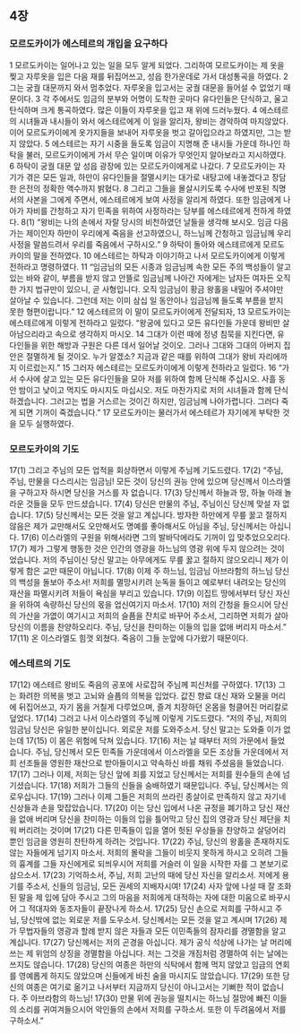 ## 4장
### 모르도카이가 에스테르의 개입을 요구하다
1 모르도카이는 일어나고 있는 일을 모두 알게 되었다. 그리하여 모르도카이는 제 옷을 찢고 자루옷을 입은 다음 재를 뒤집어쓰고, 성읍 한가운데로 가서 대성통곡을 하였다.
2 그는 궁궐 대문까지 와서 멈추었다. 자루옷을 입고서는 궁궐 대문을 들어설 수 없었기 때문이다.
3 각 주에서도 임금의 분부와 어명이 도착한 곳마다 유다인들은 단식하고, 울고 탄식하며 크게 통곡하였다. 많은 이들이 자루옷을 입고 재 위에 드러누웠다.
4 에스테르의 시녀들과 내시들이 와서 에스테르에게 이 일을 알리자, 왕비는 경악하여 마지않았다. 이어 모르도카이에게 옷가지들을 보내어 자루옷을 벗고 갈아입으라고 하였지만, 그는 받지 않았다.
5 에스테르는 자기 시중을 들도록 임금이 지명해 준 내시들 가운데 하나인 하탁을 불러, 모르도카이에게 가서 무슨 일이며 이유가 무엇인지 알아보라고 지시하였다.
6 하탁이 궁궐 대문 앞 성읍 광장에 있는 모르도카이에게로 나갔다.
7 모르도카이는 자기가 겪은 모든 일과, 하만이 유다인들을 절멸시키는 대가로 내탕고에 내놓겠다고 장담한 은전의 정확한 액수까지 밝혔다.
8 그리고 그들을 몰살시키도록 수사에 반포된 칙명서의 사본을 그에게 주면서, 에스테르에게 보여 사정을 알리게 하였다. 또한 임금에게 나아가 자비를 간청하고 자기 민족을 위하여 사정하라는 당부를 에스테르에게 전하게 하였다.
8(1) “왕비는 나의 손에서 자랄 당시의 비천하였던 날들을 생각해 보시오. 임금 다음가는 제이인자 하만이 우리에게 죽음을 선고하였으니, 하느님께 간청하고 임금님께 우리 사정을 말씀드려서 우리를 죽음에서 구하시오.”
9 하탁이 돌아와 에스테르에게 모르도카이의 말을 전하였다.
10 에스테르는 하탁과 이야기하고 나서 모르도카이에게 이렇게 전하라고 명령하였다.
11 “임금님의 모든 시종과 임금님께 속한 모든 주의 백성들이 알고 있는 바와 같이, 부름을 받지 않고 안뜰로 임금님께 나아간 자에게는 남자든 여자든 오직 한 가지 법규만이 있으니, 곧 사형입니다. 오직 임금님이 황금 왕홀을 내밀어 주셔야만 살아날 수 있습니다. 그런데 저는 이미 삼십 일 동안이나 임금님께 들도록 부름을 받지 못한 형편이랍니다.”
12 에스테르의 이 말이 모르도카이에게 전달되자,
13 모르도카이는 에스테르에게 이렇게 전하라고 일렀다. “왕궁에 있다고 모든 유다인들 가운데 왕비만 살아남으리라고 속으로 생각하지 마시오.
14 그대가 이런 때에 정녕 침묵을 지킨다면, 유다인들을 위한 해방과 구원은 다른 데서 일어날 것이오. 그러나 그대와 그대의 아버지 집안은 절멸하게 될 것이오. 누가 알겠소? 지금과 같은 때를 위하여 그대가 왕비 자리에까지 이르렀는지.”
15 그러자 에스테르는 모르도카이에게 이렇게 전하라고 일렀다.
16 “가서 수사에 살고 있는 모든 유다인들을 모아 저를 위하여 함께 단식해 주십시오. 사흘 동안 밤이고 낮이고 먹지도 마시지도 마십시오. 저도 마찬가지로 저의 시녀들과 함께 단식하겠습니다. 그러고는 법을 거스르는 것이긴 하지만, 임금님께 나아가렵니다. 그러다 죽게 되면 기꺼이 죽겠습니다.”
17 모르도카이는 물러가서 에스테르가 자기에게 부탁한 것을 모두 실행하였다.
### 모르도카이의 기도
17(1) 그리고 주님의 모든 업적을 회상하면서 이렇게 주님께 기도드렸다.
17(2) “주님, 주님, 만물을 다스리시는 임금님! 모든 것이 당신의 권능 안에 있으며 당신께서 이스라엘을 구하고자 하시면 당신을 거스를 자 없습니다.
17(3) 당신께서 하늘과 땅, 하늘 아래 놀라운 것들을 모두 만드셨습니다.
17(4) 당신은 만물의 주님, 주님이신 당신께 맞설 자 없습니다.
17(5) 당신께서는 모든 것을 알고 계십니다. 방자한 하만에게 무릎 꿇고 절하지 않음은 제가 교만해서도 오만해서도 명예를 좋아해서도 아님을 주님, 당신께서는 아십니다.
17(6) 이스라엘의 구원을 위해서라면 그의 발바닥에라도 기꺼이 입 맞추었으오리다.
17(7) 제가 그렇게 행동한 것은 인간의 영광을 하느님의 영광 위에 두지 않으려는 것이었습니다. 저의 주님이신 당신 말고는 아무에게도 무릎 꿇고 절하지 않으오리니 제가 이렇게 함은 교만 때문이 아닙니다.
17(8) 이제 주 하느님, 임금님 아브라함의 하느님 당신의 백성을 돌보아 주소서! 저희를 멸망시키려 눈독을 들이고 예로부터 내려오는 당신의 재산을 파멸시키려 저들이 욕심을 부리고 있습니다.
17(9) 이집트 땅에서부터 당신 자신을 위하여 속량하신 당신의 몫을 업신여기지 마소서.
17(10) 저의 간청을 들으시어 당신의 가산을 가엾이 여기시고 저희의 슬픔을 잔치로 바꾸어 주소서, 그리하면 저희가 살아 당신의 이름을 찬양하오리다. 주님, 당신을 찬미하는 이들의 입을 없애 버리지 마소서.”
17(11) 온 이스라엘도 힘껏 외쳤다. 죽음이 그들 눈앞에 다가왔기 때문이다.
### 에스테르의 기도
17(12) 에스테르 왕비도 죽음의 공포에 사로잡혀 주님께 피신처를 구하였다.
17(13) 그는 화려한 의복을 벗고 고뇌와 슬픔의 의복을 입었다. 값진 향료 대신 재와 오물을 머리에 뒤집어쓰고, 자기 몸을 거칠게 다루었으며, 즐겨 치장하던 온몸을 헝클어진 머리칼로 덮었다.
17(14) 그러고 나서 이스라엘의 주님께 이렇게 기도드렸다. “저의 주님, 저희의 임금님 당신은 유일한 분이십니다. 외로운 저를 도와주소서. 당신 말고는 도와줄 이가 없는데
17(15) 이 몸은 위험에 닥쳐 있습니다.
17(16) 저는 날 때부터 저의 가문에서 들었습니다. 주님, 당신께서 모든 민족들 가운데에서 이스라엘을 모든 조상들 가운데에서 저희 선조들을 영원한 재산으로 받아들이시고 약속하신 바를 채워 주셨음을 들었습니다.
17(17) 그러나 이제, 저희는 당신 앞에 죄를 지었고 당신께서는 저희를 원수들의 손에 넘기셨습니다.
17(18) 저희가 그들의 신들을 숭배하였기 때문입니다. 주님, 당신께서는 의로우십니다.
17(19) 그러나 이제 그들은 저희의 쓰라린 종살이로 만족하지 않고 자기네 신상들과 손을 맞잡았습니다.
17(20) 이는 당신 입에서 나온 규정을 폐기하고 당신 재산을 없애 버리며 당신을 찬미하는 이들의 입을 틀어막고 당신 집의 영광과 당신 제단을 치워 버리려는 것이며
17(21) 다른 민족들이 입을 열어 헛된 우상들을 찬양하고 살덩어리뿐인 임금을 영원히 찬탄하게 하려는 것입니다.
17(22) 주님, 당신의 왕홀을 존재하지도 않는 자들에게 넘기지 마소서. 저희의 몰락을 그들이 비웃지 못하게 하시고 오히려 그들의 흉계를 그들 자신에게로 되씌우시어 저희를 거슬러 이 일을 시작한 자를 그 본보기로 삼으소서.
17(23) 기억하소서, 주님, 저희 고난의 때에 당신 자신을 알리소서. 저에게 용기를 주소서, 신들의 임금님, 모든 권세의 지배자시여!
17(24) 사자 앞에 나설 때 잘 조화된 말을 제 입에 담아 주시고 그의 마음을 저희에게 대적하는 자에 대한 미움으로 바꾸시어 그 적대자와 동조자들이 끝장나게 하소서.
17(25) 당신 손으로 저희를 구하시고 주님, 당신밖에 없는 외로운 저를 도우소서. 당신께서는 모든 것을 알고 계시며
17(26) 제가 무법자들의 영광과 할례 받지 않은 자들과 모든 이민족들의 잠자리를 경멸함을 알고 계십니다.
17(27) 당신께서는 저의 곤경을 아십니다. 제가 공식 석상에 나가는 날 머리에 쓰는 제 위엄의 상징을 경멸함을 아십니다. 저는 그것을 개짐처럼 경멸하여 쉬는 날에는 쓰지도 않습니다.
17(28) 당신의 여종은 하만의 식탁에서 함께 먹지 않았고 임금의 연회를 영예롭게 하지도 않았으며 신들에게 바친 술을 마시지도 않았습니다.
17(29) 또한 당신의 여종은 여기로 옮기고 나서부터 지금까지 당신이 아니고서는 기뻐한 적이 없습니다. 주 아브라함의 하느님!
17(30) 만물 위에 권능을 떨치시는 하느님 절망에 빠진 이들의 소리를 귀여겨들으시어 악인들의 손에서 저희를 구하소서. 또한 이 두려움에서 저를 구하소서.”
